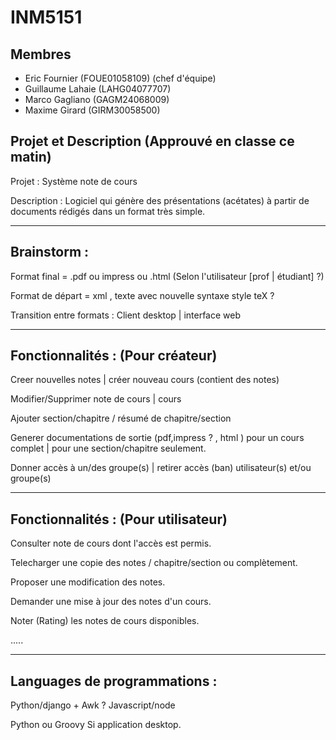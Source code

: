 INM5151
=======

Membres
-------

  * Eric Fournier (FOUE01058109) (chef d'équipe)
  * Guillaume Lahaie (LAHG04077707)
  * Marco Gagliano (GAGM24068009)
  * Maxime Girard (GIRM30058500)

Projet et Description (Approuvé en classe ce matin)
--------------------------------------------------

Projet : Système note de cours

Description : Logiciel qui génère des présentations (acétates) à partir de documents rédigés dans un format très simple.

****************************************

Brainstorm : 
-----------

Format final = .pdf ou impress ou .html (Selon l'utilisateur [prof | étudiant] ?)

Format de départ = xml , texte avec nouvelle syntaxe style teX ? 

Transition entre formats : Client desktop | interface web 

****************************************

Fonctionnalités : (Pour créateur)
--------------------------------

Creer nouvelles notes | créer nouveau cours (contient des notes)

Modifier/Supprimer note de cours | cours 

Ajouter section/chapitre / résumé de chapitre/section

Generer documentations de sortie (pdf,impress ? , html ) pour un cours complet | pour une section/chapitre seulement.

Donner accès à un/des groupe(s) | retirer accès (ban) utilisateur(s) et/ou groupe(s)

****************************************

Fonctionnalités : (Pour utilisateur)
------------------------------------

Consulter note de cours dont l'accès est permis.

Telecharger une copie des notes / chapitre/section ou complètement.

Proposer une modification des notes. 

Demander une mise à jour des notes d'un cours. 

Noter (Rating) les notes de cours disponibles.

.....

****************************************

Languages de programmations : 
----------------------------

Python/django + Awk ? 
Javascript/node 

Python ou Groovy Si application desktop. 

